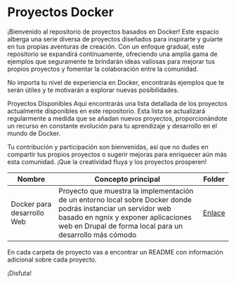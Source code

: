 # Proyectos Docker

¡Bienvenido al repositorio de proyectos basados en Docker! Este espacio alberga una serie diversa de proyectos diseñados para inspirarte y guiarte en tus propias aventuras de creación. Con un enfoque gradual, este repositorio se expandirá continuamente, ofreciendo una amplia gama de ejemplos que seguramente te brindarán ideas valiosas para mejorar tus propios proyectos y fomentar la colaboración entre la comunidad.

No importa tu nivel de experiencia en Docker, encontrarás ejemplos que te serán útiles y te motivarán a explorar nuevas posibilidades. 

Proyectos Disponibles
Aquí encontrarás una lista detallada de los proyectos actualmente disponibles en este repositorio. Esta lista se actualizará regularmente a medida que se añadan nuevos proyectos, proporcionándote un recurso en constante evolución para tu aprendizaje y desarrollo en el mundo de Docker.

Tu contribución y participación son bienvenidas, así que no dudes en compartir tus propios proyectos o sugerir mejoras para enriquecer aún más esta comunidad. ¡Que la creatividad fluya y los proyectos prosperen!



| Nombre | Concepto principal | Folder |
| --------- | -------------------- | ------ |
| Docker para desarrollo Web | Proyecto que muestra la implementación de un entorno local sobre Docker donde podrás instanciar un servidor web basado en ngnix y exponer aplicaciones web en Drupal de forma local para un desarrollo más cómodo  | [Enlace](https://github.com/DMBIAM/Proyectos-Docker/tree/main/Docker-Drupal) 


En cada carpeta de proyecto vas a encontrar un README con información adicional sobre cada proyecto.

¡Disfuta!
